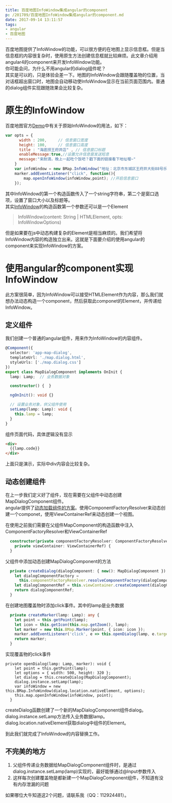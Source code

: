 ```yaml
---
title: 百度地图InfoWindow集成angular的component
p: /201709/百度地图InfoWindow集成angular的component.md
date: 2017-09-14 13:11:57
tags:
- angular
- 百度地图
---
```


百度地图提供了InfoWindow的功能，可以很方便的在地图上显示信息框。但是当信息框的内容很复杂时，使用原生方法创建信息框就比较麻烦。此文章介绍用angular4的component来开发InfoWindow功能。  
你可能会问，为什么不用angular的dialog组件呢？  
其实是可以的，只是体验会差一下。地图的InfoWindow会跟随覆盖物的位置，当对话框超出窗口时，地图会自动移动使InfoWindow显示在当前页面范围内。普通的dialog组件实现跟随效果会比较复杂。

<!--more-->

# 原生的InfoWindow
百度地图官方[Demo](http://lbsyun.baidu.com/jsdemo.htm?a#d0_1)中有关于原始InfoWindow的用法，如下：
```js
var opts = {
	  width : 200,     // 信息窗口宽度
	  height: 100,     // 信息窗口高度
	  title : "海底捞王府井店" , // 信息窗口标题
	  enableMessage:true,//设置允许信息窗发送短息
	  message:"亲耐滴，晚上一起吃个饭吧？戳下面的链接看下地址喔~"
	}
	var infoWindow = new BMap.InfoWindow("地址：北京市东城区王府井大街88号乐天银泰百货八层", opts);  // 创建信息窗口对象 
	marker.addEventListener("click", function(){          
		map.openInfoWindow(infoWindow,point); //开启信息窗口
	});
```
其中InfoWindow的第一个构造函数传入了一个string字符串，第二个是窗口选项，设置了窗口大小以及标题等。  
其实[InfoWindow](http://lbsyun.baidu.com/cms/jsapi/class/jsapi_reference.html#a3b7)的构造函数第一个参数还可以是一个Element  
> InfoWindow(content: String | HTMLElement, opts: InfoWindowOptions)

但是如果要在js中动态构建复杂的Element是相当麻烦的。我们希望将InfoWindow内容的构造独立出来。这就是下面要介绍的使用angular的component来实现InfoWindow的方案。

# 使用angular的component实现InfoWindow
此方案很简单，因为InfoWindow可以接受HTMLElement作为内容，那么我们就想办法动态构造一个component，然后获取此componet的Element，并传递给InfoWindow。

## 定义组件
我们创建一个普通的angular组件，用来作为InfoWindow的内容组件。
```typescript
@Component({
  selector: 'app-map-dialog',
  templateUrl: './map.dialog.html',
  styleUrls: ['./map.dialog.css']
})
export class MapDialogComponent implements OnInit {
  lamp: Lamp;  // 业务数据对象

  constructor() {  }

  ngOnInit(): void {}

  // 设置业务对象，供父组件使用
  setLamp(lamp: Lamp): void {
    this.lamp = lamp;
  }
}
```
组件页面代码，具体逻辑没有显示
```html
<div>
  {{lamp.code}}
</div>
```
上面只是演示，实际中div内容会比较复杂。

## 动态创建组件
在上一步我们定义好了组件，现在需要在父组件中动态创建MapDialogComponent组件。  
angular提供了[动态加载组件的方案](https://angular.cn/guide/dynamic-component-loader#动态组件加载器)。使用ComponentFactoryResolver来动态创建一个componet，使用ViewContainerRef来动态创建一个视图。  

在使用之前我们需要在父组件MapComponent的构造函数中注入ComponentFactoryResolver和ViewContainerRef
```typescript
  constructor(private componentFactoryResolver: ComponentFactoryResolver,
    private viewContainer: ViewContainerRef) {
  }
```
父组件中添加动态创建MapDialogComponent的方法
```typescript
  private createDialog(dialogComponent: { new(): MapDialogComponent }): ComponentRef<MapDialogComponent> {
    let dialogComponentFactory =
      this.componentFactoryResolver.resolveComponentFactory(dialogComponent);
    let dialogComponentRef = this.viewContainer.createComponent(dialogComponentFactory);
    return dialogComponentRef;
  }
```
在创建地图覆盖物时添加click事件。其中的lamp是业务数据
```typescript
  private createMarker(lamp: Lamp): any {
    let point = this.getPoint(lamp);
    let icon = this.getIcon(this.map.getZoom(), lamp);
    let marker = new this.BMap.Marker(point, { icon: icon });
    marker.addEventListener('click', e => this.openDialog(lamp, e.target));
    return marker;
  }
```
实现覆盖物的click事件
```
private openDialog(lamp: Lamp, marker): void {
    let point = this.getPoint(lamp);
    let options = { width: 500, height: 320 };
    let dialog = this.createDialog(MapDialogComponent);
    dialog.instance.setLamp(lamp);
    var infoWindow = new this.BMap.InfoWindow(dialog.location.nativeElement, options);
    this.map.openInfoWindow(infoWindow, point);
  }
```
createDialog函数创建了一个新的MapDialogComponent组件dialog。  
dialog.instance.setLamp方法传入业务数据lamp。  
dialog.location.nativeElement获取dialog中组件的Element。  

到此我们就完成了InfoWindow的内容替换工作。

## 不完美的地方
1. 父组件传递业务数据给MapDialogComponent组件时，是通过dialog.instance.setLamp(lamp)实现的，最好能够通过@Input参数传入
2. 这样每次创建覆盖物是都新建一个MapDialogComponent组件，不知道有没有内存泄漏的问题

如果哪位大牛知道这2个问题，请联系我（QQ：112924481）。